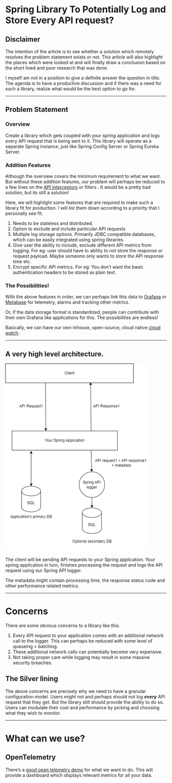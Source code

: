 # Spring Library To Potentially Log and Store Every API request?

## Disclaimer

The intention of the article is to see whether a solution which remotely resolves the problem statement exists or not. This article will also highlight the places which were looked at and will finally draw a conclusion based on the short lived and poor research that was done. 

I myself am not in a position to give a definite answer the question in title.  The agenda is to have a productive discussion and if there was a need for such a library, realize what would be the best option to go for.

---

## Problem Statement

### Overview

Create a library which gets coupled with your spring application and logs every API request that is being sent to it. This library will operate as a separate Spring instance, just like Spring Config Server or Spring Eureka Server.

### Addition Features

Although the overview covers the minimum requirement to what we want. But without these addition features, our problem will perhaps be reduced to a few lines on the [API interceptors](https://docs.spring.io/spring-framework/docs/current/javadoc-api/org/springframework/web/servlet/HandlerInterceptor.html) or filters . It would be a pretty bad solution, but its still a solution!

Here, we will highlight some features that are required to make such a library fit for production. I will list them down according to a priority that I personally see fit. 

1. Needs to be stateless and distributed.
2. Option to exclude and include particular API requests
3. Multiple log storage options. Primarily JDBC compatible databases, which can be easily integrated using spring libraries.
4. Give user the ability to include, exclude different API metrics from logging. For eg: user should have to ability to not store the response or request payload. Maybe someone only wants to store the API response time etc.
5. Encrypt specific API metrics. For eg: You don’t want the basic authentication headers to be stored as plain text.

### The Possibilities!

With the above features in order, we can perhaps link this data to  [Grafana](https://grafana.com/) or [Metabase](https://www.metabase.com/) for telemetry, alarms and tracking other metrics. 

Or, if the data storage format is standardized, people can contribute with their own Grafana like applications for this. The possibilities are endless!

Basically, we can have our own inhouse, open-source, cloud native [cloud watch](https://docs.aws.amazon.com/AmazonCloudWatch/latest/monitoring/WhatIsCloudWatch.html). 

---

## A **very** high level architecture.

![Omnia.drawio.png](/assets/images/Omnia.drawio.png)

The client will be sending API requests to your Spring application. Your spring application in turn, finishes processing the request and logs the API request using our Spring API logger. 

The metadata might contain processing time, the response status code and other performance related metrics. 

---

# Concerns

There are some obvious concerns to a library like this. 

1. Every API request to your application comes with an additional network call to the logger. This can perhaps be reduced with some level of queueing + batching.
2. These additional network calls can potentially become very expensive. 
3. Not taking proper care while logging may result in some massive security breaches. 

## The Silver lining

The above concerns are precisely why we need to have a granular configuration model. Users might not and perhaps should not log *****every***** API request that they get. But the library still should provide the ability to do so. Users can modulate their cost and performance by picking and choosing what they wish to monitor. 

---

# What can we use?

## OpenTelemetry

There’s a [good open telemetry demo](https://www.baeldung.com/spring-boot-opentelemetry-setup) for what we want to do. This will provide a dashboard which displays relevant metrics for all your data.